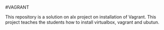 #VAGRANT

This repository is a solution on alx project on installation of Vagrant. This project teaches the students how to install virtualbox, vagrant and ubutun.
